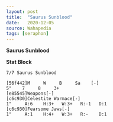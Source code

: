 ```yaml
---
layout: post
title:  "Saurus Sunblood"
date:   2020-12-05
source: Wahapedia
tags: [seraphon]
---
```


**Saurus Sunblood**

**Stat Block**
```
7/7 Saurus Sunblood
```

```
[56f442]M     W     B     Sa    [-]
5"    7     8     3+    
[e85545]Weapons[-]
[c6c930]Celestite Warmace[-]
1"     A:6    H:3+   W:3+   R:-1   D:1   
[c6c930]Fearsome Jaws[-]
1"     A:1    H:4+   W:3+   R:-    D:1   
```


